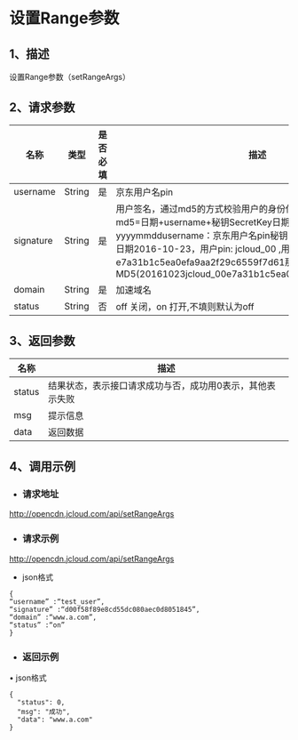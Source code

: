 # **设置Range参数**

## **1、描述**

设置Range参数（setRangeArgs）

## **2、请求参数**

| **名称**  | **类型** | **是否必填** | **描述**                                                     |
| --------- | -------- | ------------ | ------------------------------------------------------------ |
| username  | String   | 是           | 京东用户名pin                                                |
| signature | String   | 是           | 用户签名，通过md5的方式校验用户的身份信息，保障信息安全。  md5=日期+username+秘钥SecretKey日期：格式为 yyyymmddusername：京东用户名pin秘钥：双方约定示例：比如当前日期2016-10-23，用户pin: jcloud_00 ,用户秘钥SecretKey   ：e7a31b1c5ea0efa9aa2f29c6559f7d61那签名为MD5(20161023jcloud_00e7a31b1c5ea0efa9aa2f29c6559f7d61) |
| domain    | String   | 是           | 加速域名                                                     |
| status    | String   | 否           | off 关闭，on 打开,不填则默认为off                            |


## **3、返回参数**

| **名称** | **描述**                                                  |
| -------- | --------------------------------------------------------- |
| status   | 结果状态，表示接口请求成功与否，成功用0表示，其他表示失败 |
| msg      | 提示信息                                                  |
| data     | 返回数据                                                  |
 

## **4、调用示例**

- ### **请求地址**

http://opencdn.jcloud.com/api/setRangeArgs

- ### **请求示例**

http://opencdn.jcloud.com/api/setRangeArgs

 * json格式

```
{
“username” :“test_user”, 
“signature” :“d00f58f89e8cd55dc080aec0d8051845”, 
“domain” :“www.a.com”, 
“status” :“on”
}
```

- ###  **返回示例**

•        json格式

```
{
  "status": 0,
  "msg": "成功",
  "data": "www.a.com"
}
```
